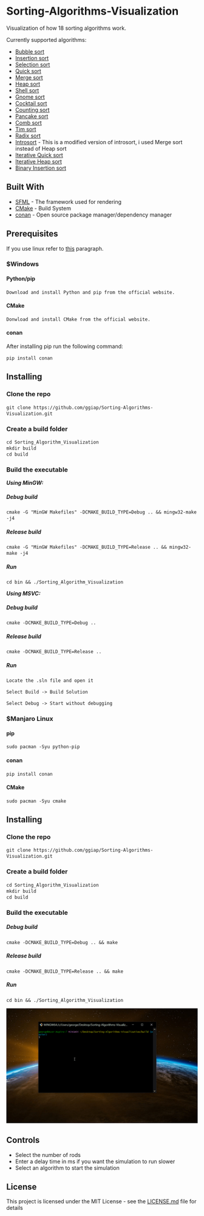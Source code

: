 # Sorting-Algorithms-Visualization

Visualization of how 18 sorting algorithms work.

Currently supported algorithms:
* [Bubble sort]()
* [Insertion sort]()
* [Selection sort]()
* [Quick sort]()
* [Merge sort]()
* [Heap sort]()
* [Shell sort]()
* [Gnome sort]()
* [Cocktail sort]()
* [Counting sort]()
* [Pancake sort]()
* [Comb sort]()
* [Tim sort]()
* [Radix sort]()
* [Introsort]() - This is a modified version of introsort, i used Merge sort instead of Heap sort
* [Iterative Quick sort]()
* [Iterative Heap sort]()
* [Binary Insertion sort]()


## Built With

* [SFML](https://www.sfml-dev.org/) - The framework used for rendering
* [CMake](https://cmake.org/) - Build System
* [conan](https://conan.io/) - Open source package manager/dependency manager

## Prerequisites
If you use linux refer to [this](https://github.com/ggiap/Sorting-Algorithms-Visualization/new/master?readme=1#manjaro-linux) paragraph.

### $Windows

#### Python/pip
```
Download and install Python and pip from the official website.
```

#### CMake
```
Donwload and install CMake from the official website.
```

#### conan
After installing pip run the following command:
```
pip install conan
```

## Installing

### Clone the repo
```
git clone https://github.com/ggiap/Sorting-Algorithms-Visualization.git
```

### Create a build folder

```
cd Sorting_Algorithm_Visualization
mkdir build
cd build
```

### Build the executable

***Using MinGW:***
##### Debug build
```
cmake -G "MinGW Makefiles" -DCMAKE_BUILD_TYPE=Debug .. && mingw32-make -j4
```

##### Release build
```
cmake -G "MinGW Makefiles" -DCMAKE_BUILD_TYPE=Release .. && mingw32-make -j4
```

##### Run
```
cd bin && ./Sorting_Algorithm_Visualization
```


***Using MSVC:***
##### Debug build
```
cmake -DCMAKE_BUILD_TYPE=Debug ..
```

##### Release build
```
cmake -DCMAKE_BUILD_TYPE=Release ..
```

##### Run
```
Locate the .sln file and open it
```
```
Select Build -> Build Solution
```
```
Select Debug -> Start without debugging
```


### $Manjaro Linux

#### pip
```
sudo pacman -Syu python-pip
```

#### conan
```
pip install conan
```

#### CMake
```
sudo pacman -Syu cmake
```

## Installing

### Clone the repo
```
git clone https://github.com/ggiap/Sorting-Algorithms-Visualization.git
```

### Create a build folder

```
cd Sorting_Algorithm_Visualization
mkdir build
cd build
```

### Build the executable

##### Debug build
```
cmake -DCMAKE_BUILD_TYPE=Debug .. && make
```

##### Release build
```
cmake -DCMAKE_BUILD_TYPE=Release .. && make
```

##### Run
```
cd bin && ./Sorting_Algorithm_Visualization
```

![](Gif/Sorting.gif)

## Controls

* Select the number of rods
* Enter a delay time in ms if you want the simulation to run slower
* Select an algorithm to start the simulation

## License

This project is licensed under the MIT License - see the [LICENSE.md](https://github.com/ggiap/Sorting-Algorithms-Visualization/blob/master/LICENSE) file for details

